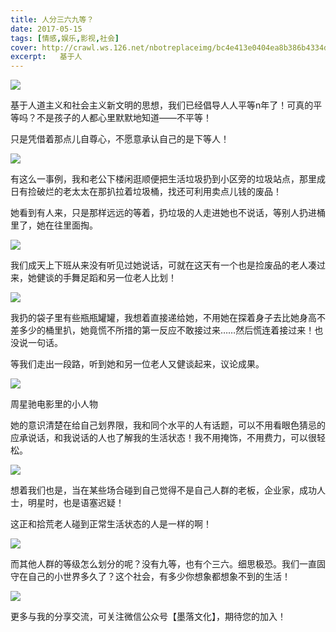 ```yaml
---
title: 人分三六九等？
date: 2017-05-15
tags: [情感,娱乐,影视,社会]
cover: http://crawl.ws.126.net/nbotreplaceimg/bc4e413e0404ea8b386b4334d5ba150d/f3e3a95b6dbf82ce28c51887cbea6427.jpg
excerpt:   基于人
---
```

![](http://crawl.ws.126.net/nbotreplaceimg/bc4e413e0404ea8b386b4334d5ba150d/f3e3a95b6dbf82ce28c51887cbea6427.jpg)  

基于人道主义和社会主义新文明的思想，我们已经倡导人人平等n年了！可真的平等吗？不是孩子的人都心里默默地知道——不平等！

只是凭借着那点儿自尊心，不愿意承认自己的是下等人！

![](http://crawl.ws.126.net/nbotreplaceimg/bc4e413e0404ea8b386b4334d5ba150d/16b9053d06948f0badba5f4cc97b72ac.jpg)  

有这么一事例，我和老公下楼闲逛顺便把生活垃圾扔到小区旁的垃圾站点，那里成日有捡破烂的老太太在那扒拉着垃圾桶，找还可利用卖点儿钱的废品！

她看到有人来，只是那样远远的等着，扔垃圾的人走进她也不说话，等别人扔进桶里了，她在往里面掏。

![](http://crawl.ws.126.net/nbotreplaceimg/49dc115816087eac67b3eab55e507b87/0d7212d5245f5df34687e854071a3c63.jpg)  

我们成天上下班从来没有听见过她说话，可就在这天有一个也是捡废品的老人凑过来，她健谈的手舞足蹈和另一位老人比划！

![](http://crawl.ws.126.net/nbotreplaceimg/49dc115816087eac67b3eab55e507b87/10e7702d0ac4158c7bb5b3f7f1ea993e.jpg)  

我扔的袋子里有些瓶瓶罐罐，我想着直接递给她，不用她在探着身子去比她身高不差多少的桶里扒，她竟慌不所措的第一反应不敢接过来……然后慌连着接过来！也没说一句话。

等我们走出一段路，听到她和另一位老人又健谈起来，议论成果。

![](http://crawl.ws.126.net/nbotreplaceimg/bc4e413e0404ea8b386b4334d5ba150d/87fe0d79518b784d904774cad34ed9e2.jpg)  

周星驰电影里的小人物

她的意识清楚在给自己划界限，我和同个水平的人有话题，可以不用看眼色猜忌的应承说话，和我说话的人也了解我的生活状态！我不用掩饰，不用费力，可以很轻松。

![](http://crawl.ws.126.net/nbotreplaceimg/bc4e413e0404ea8b386b4334d5ba150d/24c4a625aceb2b0beaefb7db0c9256a8.jpg)  

想着我们也是，当在某些场合碰到自己觉得不是自己人群的老板，企业家，成功人士，明星时，也是语塞迟疑！

这正和拾荒老人碰到正常生活状态的人是一样的啊！

![](http://crawl.ws.126.net/nbotreplaceimg/bc4e413e0404ea8b386b4334d5ba150d/53dba7ba1c0992299e650ac76105de01.jpg)  

而其他人群的等级怎么划分的呢？没有九等，也有个三六。细思极恐。我们一直固守在自己的小世界多久了？这个社会，有多少你想象都想象不到的生活！

![](http://crawl.ws.126.net/nbotreplaceimg/bc4e413e0404ea8b386b4334d5ba150d/96d7fd6240317e1b2ca9a124655938ee.jpg)  

更多与我的分享交流，可关注微信公众号【墨落文化】，期待您的加入！

